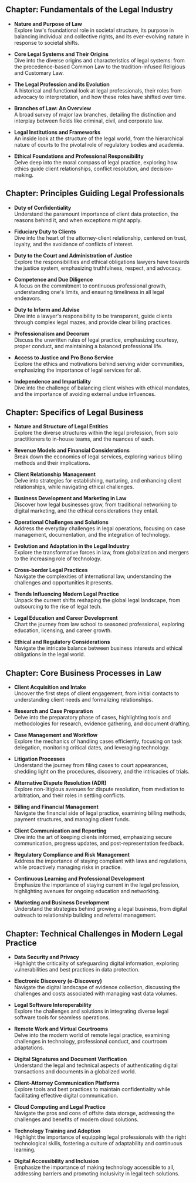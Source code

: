 ## Chapter: Fundamentals of the Legal Industry

- **Nature and Purpose of Law**  
  Explore law's foundational role in societal structure, its purpose in balancing individual and collective rights, and its ever-evolving nature in response to societal shifts.

- **Core Legal Systems and Their Origins**   
  Dive into the diverse origins and characteristics of legal systems: from the precedence-based Common Law to the tradition-infused Religious and Customary Law.

- **The Legal Profession and its Evolution**   
  A historical and functional look at legal professionals, their roles from advocacy to interpretation, and how these roles have shifted over time.

- **Branches of Law: An Overview**   
  A broad survey of major law branches, detailing the distinction and interplay between fields like criminal, civil, and corporate law.

- **Legal Institutions and Frameworks**   
  An inside look at the structure of the legal world, from the hierarchical nature of courts to the pivotal role of regulatory bodies and academia.

- **Ethical Foundations and Professional Responsibility**   
  Delve deep into the moral compass of legal practice, exploring how ethics guide client relationships, conflict resolution, and decision-making.

## Chapter: Principles Guiding Legal Professionals

- **Duty of Confidentiality**   
  Understand the paramount importance of client data protection, the reasons behind it, and when exceptions might apply.

- **Fiduciary Duty to Clients**    
  Dive into the heart of the attorney-client relationship, centered on trust, loyalty, and the avoidance of conflicts of interest.

- **Duty to the Court and Administration of Justice**    
  Explore the responsibilities and ethical obligations lawyers have towards the justice system, emphasizing truthfulness, respect, and advocacy.

- **Competence and Due Diligence**  
  A focus on the commitment to continuous professional growth, understanding one's limits, and ensuring timeliness in all legal endeavors.

- **Duty to Inform and Advise**  
  Dive into a lawyer's responsibility to be transparent, guide clients through complex legal mazes, and provide clear billing practices.

- **Professionalism and Decorum**  
  Discuss the unwritten rules of legal practice, emphasizing courtesy, proper conduct, and maintaining a balanced professional life.

- **Access to Justice and Pro Bono Service**  
  Explore the ethics and motivations behind serving wider communities, emphasizing the importance of legal services for all.

- **Independence and Impartiality**  
  Dive into the challenge of balancing client wishes with ethical mandates, and the importance of avoiding external undue influences.

## Chapter: Specifics of Legal Business

- **Nature and Structure of Legal Entities**  
  Explore the diverse structures within the legal profession, from solo practitioners to in-house teams, and the nuances of each.

- **Revenue Models and Financial Considerations**  
  Break down the economics of legal services, exploring various billing methods and their implications.

- **Client Relationship Management**  
  Delve into strategies for establishing, nurturing, and enhancing client relationships, while navigating ethical challenges.

- **Business Development and Marketing in Law**  
  Discover how legal businesses grow, from traditional networking to digital marketing, and the ethical considerations they entail.

- **Operational Challenges and Solutions**  
  Address the everyday challenges in legal operations, focusing on case management, documentation, and the integration of technology.

- **Evolution and Adaptation in the Legal Industry**  
  Explore the transformative forces in law, from globalization and mergers to the increasing role of technology.

- **Cross-border Legal Practices**  
  Navigate the complexities of international law, understanding the challenges and opportunities it presents.

- **Trends Influencing Modern Legal Practice**  
  Unpack the current shifts reshaping the global legal landscape, from outsourcing to the rise of legal tech.

- **Legal Education and Career Development**  
  Chart the journey from law school to seasoned professional, exploring education, licensing, and career growth.

- **Ethical and Regulatory Considerations**  
  Navigate the intricate balance between business interests and ethical obligations in the legal world.

## Chapter: Core Business Processes in Law

- **Client Acquisition and Intake**  
  Uncover the first steps of client engagement, from initial contacts to understanding client needs and formalizing relationships.

- **Research and Case Preparation**  
  Delve into the preparatory phase of cases, highlighting tools and methodologies for research, evidence gathering, and document drafting.

- **Case Management and Workflow**  
  Explore the mechanics of handling cases efficiently, focusing on task delegation, monitoring critical dates, and leveraging technology.

- **Litigation Processes**  
  Understand the journey from filing cases to court appearances, shedding light on the procedures, discovery, and the intricacies of trials.

- **Alternative Dispute Resolution (ADR)**  
  Explore non-litigious avenues for dispute resolution, from mediation to arbitration, and their roles in settling conflicts.

- **Billing and Financial Management**  
  Navigate the financial side of legal practice, examining billing methods, payment structures, and managing client funds.

- **Client Communication and Reporting**  
  Dive into the art of keeping clients informed, emphasizing secure communication, progress updates, and post-representation feedback.

- **Regulatory Compliance and Risk Management**  
  Address the importance of staying compliant with laws and regulations, while proactively managing risks in practice.

- **Continuous Learning and Professional Development**  
  Emphasize the importance of staying current in the legal profession, highlighting avenues for ongoing education and networking.

- **Marketing and Business Development**  
  Understand the strategies behind growing a legal business, from digital outreach to relationship building and referral management.

## Chapter: Technical Challenges in Modern Legal Practice

- **Data Security and Privacy**  
  Highlight the criticality of safeguarding digital information, exploring vulnerabilities and best practices in data protection.

- **Electronic Discovery (e-Discovery)**  
  Navigate the digital landscape of evidence collection, discussing the challenges and costs associated with managing vast data volumes.

- **Legal Software Interoperability**  
  Explore the challenges and solutions in integrating diverse legal software tools for seamless operations.

- **Remote Work and Virtual Courtrooms**  
  Delve into the modern world of remote legal practice, examining challenges in technology, professional conduct, and courtroom adaptations.

- **Digital Signatures and Document Verification**  
  Understand the legal and technical aspects of authenticating digital transactions and documents in a globalized world.

- **Client-Attorney Communication Platforms**  
  Explore tools and best practices to maintain confidentiality while facilitating effective digital communication.

- **Cloud Computing and Legal Practice**  
  Navigate the pros and cons of offsite data storage, addressing the challenges and benefits of modern cloud solutions.

- **Technology Training and Adoption**  
  Highlight the importance of equipping legal professionals with the right technological skills, fostering a culture of adaptability and continuous learning.

- **Digital Accessibility and Inclusion**  
  Emphasize the importance of making technology accessible to all, addressing barriers and promoting inclusivity in legal tech solutions.

